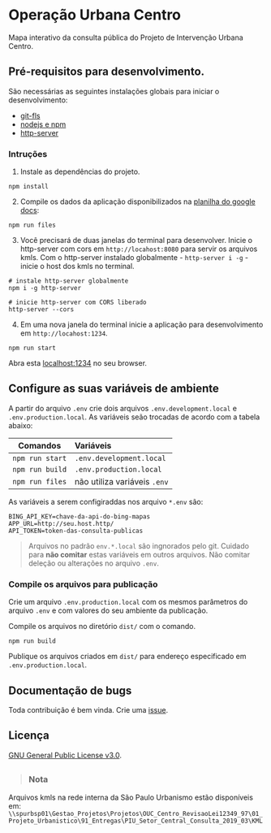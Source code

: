 # Operação Urbana Centro
Mapa interativo da consulta pública do Projeto de Intervenção Urbana Centro. 

## Pré-requisitos para desenvolvimento. 
São necessárias as seguintes instalações globais para iniciar o desenvolvimento:
* [git-fls](https://git-lfs.github.com/)
* [nodejs e npm](https://nodejs.org/)
* [http-server](https://github.com/indexzero/http-server)

### Intruções

1. Instale as dependências do projeto.
```
npm install
```

2. Compile os dados da aplicação disponibilizados na [planilha do google docs](https://docs.google.com/spreadsheets/d/11W0_h0AcOxGvziGuZTolvEmdOS9VfNxP4WT-Sm_x80M/edit?usp=sharing
):
```
npm run files
```

3. Você precisará de duas janelas do terminal para desenvolver. Inicie o http-server com cors em `http://locahost:8080` para servir os arquivos kmls. Com o http-server instalado globalmente - `http-server i -g` - inicie o host dos kmls no terminal.
```
# instale http-server globalmente
npm i -g http-server

# inicie http-server com CORS liberado
http-server --cors
```

4. Em uma nova janela do terminal inicie a aplicação para desenvolvimento em `http://locahost:1234`.
```
npm run start
```
Abra esta [localhost:1234](http://localhost:1234/) no seu browser.


## Configure as suas variáveis de ambiente

A partir do arquivo `.env` crie dois arquivos `.env.development.local` e `.env.production.local`. As variáveis seão trocadas de acordo com a tabela abaixo:

| Comandos             | Variáveis                   |
| -------------------- |:----------------------------|
| `npm run start`      | `.env.development.local`    |
| `npm run build`      | `.env.production.local`     |
| `npm run files`      | não utiliza variáveis `.env`|

As variáveis a serem configiraddas nos arquivo `*.env` são: 
```
BING_API_KEY=chave-da-api-do-bing-mapas
APP_URL=http://seu.host.http/
API_TOKEN=token-das-consulta-publicas
```

> Arquivos no padrão `env.*.local` são ingnorados pelo git. Cuidado para **não comitar**  estas variáveis em outros arquivos. Não comitar deleção ou alterações no arquivo `.env`.

### Compile os arquivos para publicação
Crie um arquivo `.env.production.local` com os mesmos parâmetros do arquivo `.env` e com valores do seu ambiente da publicação. 

Compile os arquivos no diretório `dist/` com o comando.
``` 
npm run build
```

Publique os arquivos criados em `dist/` para endereço especificado em `.env.production.local`.


## Documentação de bugs
Toda contribuição é bem vinda. Crie uma [issue](https://github.com/SPURB/levantamento-operacao-urbana-centro/issues).

## Licença
[GNU General Public License v3.0](https://github.com/SPURB/levantamento-operacao-urbana-centro/blob/master/LICENSE).

## 
> ### Nota
Arquivos kmls na rede interna da São Paulo Urbanismo estão disponíveis em:
`\\spurbsp01\Gestao_Projetos\Projetos\OUC_Centro_RevisaoLei12349_97\01_Projeto_Urbanistico\91_Entregas\PIU_Setor_Central_Consulta_2019_03\KML`

